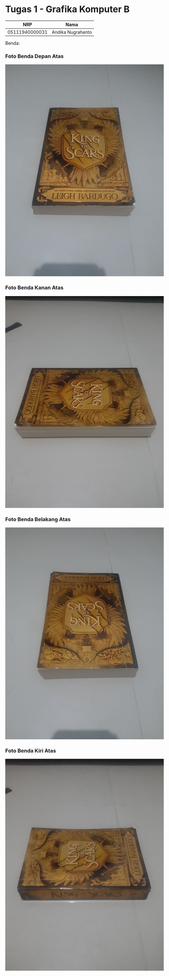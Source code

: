 # Tugas 1 - Grafika Komputer B

| NRP            | Nama              |
| -------------- | ----------------- |
| 05111940000031 | Andika Nugrahanto |

Benda:

### Foto Benda Depan Atas

![depan-atas](img/depan-atas.jpg)

### Foto Benda Kanan Atas

![kanan-atas](img/kanan-atas.jpg)

### Foto Benda Belakang Atas

![belakang-atas](img/belakang-atas.jpg)

### Foto Benda Kiri Atas

![kiri-atas](img/kiri-atas.jpg)
